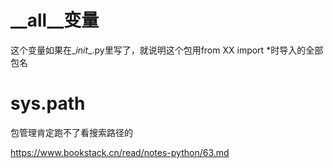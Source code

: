 # \__all__变量

这个变量如果在\__init__.py里写了，就说明这个包用from XX import *时导入的全部包名



# sys.path

包管理肯定跑不了看搜索路径的

https://www.bookstack.cn/read/notes-python/63.md

